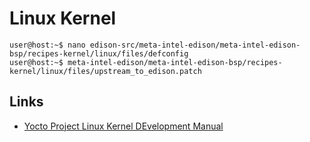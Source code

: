 Linux Kernel
==

    user@host:~$ nano edison-src/meta-intel-edison/meta-intel-edison-bsp/recipes-kernel/linux/files/defconfig
    user@host:~$ meta-intel-edison/meta-intel-edison-bsp/recipes-kernel/linux/files/upstream_to_edison.patch

## Links

- [Yocto Project Linux Kernel DEvelopment Manual](http://www.yoctoproject.org/docs/latest/kernel-dev/kernel-dev.html)
